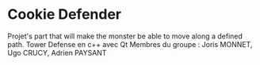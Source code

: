 # Cookie Defender

Projet's part that will make the monster be able to move along a defined path.
Tower Defense en c++ avec Qt
Membres du groupe :  Joris MONNET, Ugo CRUCY, Adrien PAYSANT
